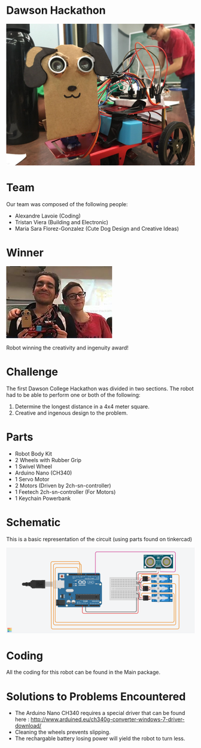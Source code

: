 # Dawson Hackathon
![alt text](https://raw.githubusercontent.com/alexandre-lavoie/dawsonhack/master/Picture/Doge.jpg)

# Team

Our team was composed of the following people:
* Alexandre Lavoie (Coding)
* Tristan Viera (Building and Electronic)
* Maria Sara Florez-Gonzalez (Cute Dog Design and Creative Ideas)

# Winner
![alt text](https://raw.githubusercontent.com/alexandre-lavoie/dawsonhack/master/Picture/Team.jpg)

Robot winning the creativity and ingenuity award!

# Challenge
The first Dawson College Hackathon was divided in two sections. The robot had to be able to perform one or both of the following:
1. Determine the longest distance in a 4x4 meter square.
2. Creative and ingenous design to the problem.

# Parts
* Robot Body Kit
* 2 Wheels with Rubber Grip
* 1 Swivel Wheel
* Arduino Nano (CH340)
* 1 Servo Motor
* 2 Motors (Driven by 2ch-sn-controller)
* 1 Feetech 2ch-sn-controller (For Motors)
* 1 Keychain Powerbank

# Schematic

This is a basic representation of the circuit (using parts found on tinkercad)

![alt text](https://raw.githubusercontent.com/alexandre-lavoie/dawsonhack/master/Picture/Circuit.png)

# Coding

All the coding for this robot can be found in the Main package.

# Solutions to Problems Encountered

* The Arduino Nano CH340 requires a special driver that can be found here : http://www.arduined.eu/ch340g-converter-windows-7-driver-download/
* Cleaning the wheels prevents slipping.
* The rechargable battery losing power will yield the robot to turn less.